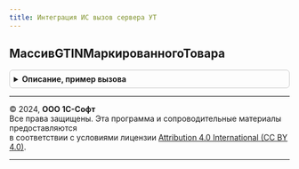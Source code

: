 ```yaml
---
title: Интеграция ИС вызов сервера УТ
---
```



## МассивGTINМаркированногоТовара
<details style="margin: 1em 0; padding: 0.5em; border: 1px solid #ccc; border-radius: 6px;">

<summary style="font-weight: bold; cursor: pointer;">Описание, пример вызова</summary>

```bsl

// Получает массив GTIN для переданного товара и характеристики
//
// Параметры:
//  Номенклатура   - СправочникСсылка.Номенклатура - номенклатура (маркируемый товар).
//  Характеристика - СправочникСсылка.ХарактеристикиНоменклатуры - характеристика номенклатуры (маркируемого товара).
//
// Возвращаемое значение:
//  Массив - массив GTIN
//
Функция МассивGTINМаркированногоТовара(Номенклатура, Характеристика) Экспорт
```

Пример вызова
```bsl
Результат = ИнтеграцияИСВызовСервераУТ.МассивGTINМаркированногоТовара(Номенклатура, Характеристика) 
```
</details>

---

© 2024, **ООО 1С-Софт**  
Все права защищены. Эта программа и сопроводительные материалы предоставляются  
в соответствии с условиями лицензии [Attribution 4.0 International (CC BY 4.0)](https://creativecommons.org/licenses/by/4.0/legalcode).

---
